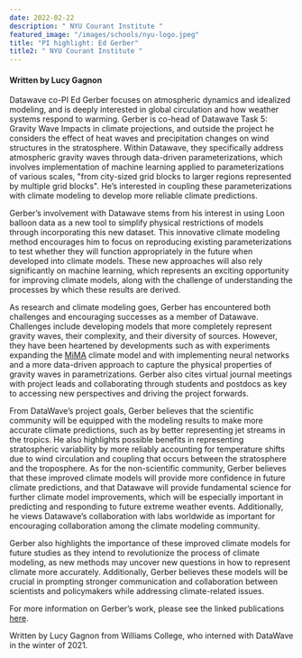 ```yaml
---
date: 2022-02-22
description: " NYU Courant Institute "
featured_image: "/images/schools/nyu-logo.jpeg"
title: "PI highlight: Ed Gerber"
title2: " NYU Courant Institute "
---
```

#### Written by Lucy Gagnon
Datawave co-PI Ed Gerber focuses on atmospheric dynamics and idealized modeling, and is deeply interested in global circulation and how weather systems respond to warming. Gerber is co-head of Datawave Task 5: Gravity Wave Impacts in climate projections, and outside the project he considers the effect of heat waves and precipitation changes on wind structures in the stratosphere. Within Datawave, they specifically address atmospheric gravity waves through data-driven parameterizations, which involves implementation of machine learning applied to parameterizations of various scales, "from city-sized grid blocks to larger regions represented by multiple grid blocks". He’s interested in coupling these parameterizations with climate modeling to develop more reliable climate predictions.
<!--more-->
Gerber’s involvement with Datawave stems from his interest in using Loon balloon data as a new tool to simplify physical restrictions of models through incorporating this new dataset. This innovative climate modeling method encourages him to focus on reproducing existing parameterizations to test whether they will function appropriately in the future when developed into climate models. These new approaches will also rely significantly on machine learning, which represents an exciting opportunity for improving climate models, along with the challenge of understanding the processes by which these results are derived. 

As research and climate modeling goes, Gerber has encountered both challenges and encouraging successes as a member of Datawave. Challenges include developing models that more completely represent gravity waves, their complexity, and their diversity of sources. However, they have been heartened by developments such as with experiments expanding the [MiMA](http://mjucker.github.io/MiMA/) climate model and with implementing neural networks and a more data-driven approach to capture the physical properties of gravity waves in parametrizations. Gerber also cites virtual journal meetings with project leads and collaborating through students and postdocs as key to accessing new perspectives and driving the project forwards.

From DataWave’s project goals, Gerber believes that the scientific community will be equipped with the modeling results to make more accurate climate predictions, such as by better representing jet streams in the tropics. He also highlights possible benefits in representing stratospheric variability by more reliably accounting for temperature shifts due to wind circulation and coupling that occurs between the stratosphere and the troposphere. As for the non-scientific community, Gerber believes that these improved climate models will provide more confidence in future climate predictions, and that Datawave will provide fundamental science for further climate model improvements, which will be especially important in predicting and responding to future extreme weather events. Additionally, he views Datawave’s collaboration with labs worldwide as important for encouraging collaboration among the climate modeling community. 

Gerber also highlights the importance of these improved climate models for future studies as they intend to revolutionize the process of climate modeling, as new methods may uncover new questions in how to represent climate more accurately. Additionally, Gerber believes these models will be crucial in prompting stronger communication and collaboration between scientists and policymakers while addressing climate-related issues. 

For more information on Gerber’s work, please see the linked publications [here](https://cims.nyu.edu/people/profiles/GERBER_Edwin.html).

Written by Lucy Gagnon from Williams College, who interned with DataWave in the winter of 2021. 
